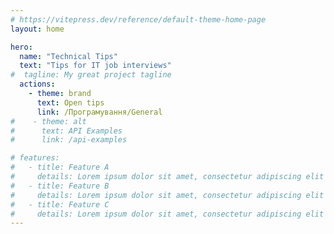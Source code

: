 ```yaml
---
# https://vitepress.dev/reference/default-theme-home-page
layout: home

hero:
  name: "Technical Tips"
  text: "Tips for IT job interviews"
#  tagline: My great project tagline
  actions:
    - theme: brand
      text: Open tips
      link: /Програмування/General
#    - theme: alt
#      text: API Examples
#      link: /api-examples

# features:
#   - title: Feature A
#     details: Lorem ipsum dolor sit amet, consectetur adipiscing elit
#   - title: Feature B
#     details: Lorem ipsum dolor sit amet, consectetur adipiscing elit
#   - title: Feature C
#     details: Lorem ipsum dolor sit amet, consectetur adipiscing elit
---
```


